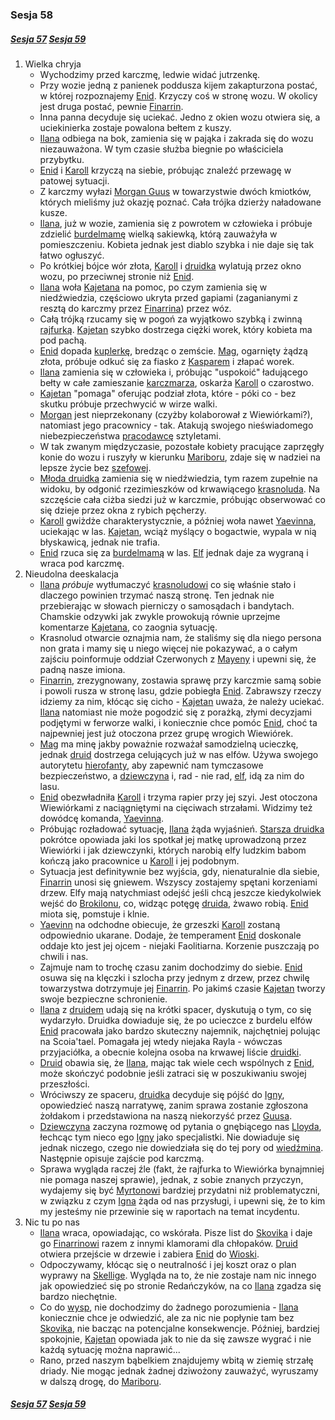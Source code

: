 ### Sesja 58
##### [Sesja 57](#sesja-057) [Sesja 59](#sesja-059)
1. Wielka chryja
    - Wychodzimy przed karczmę, ledwie widać jutrzenkę.
    - Przy wozie jedną z panienek poddusza kijem zakapturzona postać, w której rozpoznajemy [Enid](#p_enid). Krzyczy coś w stronę wozu. W okolicy jest druga postać, pewnie [Finarrin](#p_druid_finarrin).
    - Inna panna decyduje się uciekać. Jedno z okien wozu otwiera się, a uciekinierka zostaje powalona bełtem z kuszy.
    - [Ilana](#g_ilana) odbiega na bok, zamienia się w pająka i zakrada się do wozu niezauważona. W tym czasie służba biegnie po właściciela przybytku.
    - [Enid](#p_enid) i [Karoll](#p_karoll) krzyczą na siebie, próbując znaleźć przewagę w patowej sytuacji.
    - Z karczmy wyłazi [Morgan Guus](#p_morgan) w towarzystwie dwóch kmiotków, których mieliśmy już okazję poznać. Cała trójka dzierży naładowane kusze.
    - [Ilana](#g_ilana), już w wozie, zamienia się z powrotem w człowieka i próbuje zdzielić [burdelmamę](#p_karoll) wielką sakiewką, którą zauważyła w pomieszczeniu. Kobieta jednak jest diablo szybka i nie daje się tak łatwo ogłuszyć.
    - Po krótkiej bójce wór złota, [Karoll](#p_karoll) i [druidka](#g_ilana) wylatują przez okno wozu, po przeciwnej stronie niż [Enid](#p_enid).
    - [Ilana](#g_ilana) woła [Kajetana](#g_kajetan) na pomoc, po czym zamienia się w niedźwiedzia, częściowo ukryta przed gapiami (zaganianymi z resztą do karczmy przez [Finarrina](#p_druid_finarrin)) przez wóz.
    - Całą trójką rzucamy się w pogoń za wyjątkowo szybką i zwinną [rajfurką](#p_karoll). [Kajetan](#g_kajetan) szybko dostrzega ciężki worek, który kobieta ma pod pachą.
    - [Enid](#p_enid) dopada [kuplerkę](#p_karoll), bredząc o zemście. [Mag](#g_kajetan), ogarnięty żądzą złota, próbuje odkuć się za fiasko z [Kasparem](#p_kaspar) i złapać worek.
    - [Ilana](#g_ilana) zamienia się w człowieka i, próbując "uspokoić" ładującego bełty w całe zamieszanie [karczmarza](#p_morgan), oskarża [Karoll](#p_karoll) o czarostwo.
    - [Kajetan](#g_kajetan) "pomaga" oferując podział złota, które - póki co - bez skutku próbuje przechwycić w wirze walki.
    - [Morgan](#p_morgan) jest nieprzekonany (czyżby kolaborował z Wiewiórkami?), natomiast jego pracownicy - tak. Atakują swojego nieświadomego niebezpieczeństwa [pracodawcę](#p_morgan) sztyletami.
    - W tak zwanym międzyczasie, pozostałe kobiety pracujące zaprzęgły konie do wozu i ruszyły w kierunku [Mariboru](#l_maribor), zdaje się w nadziei na lepsze życie bez [szefowej](#p_karoll).
    - [Młoda druidka](#g_ilana) zamienia się w niedźwiedzia, tym razem zupełnie na widoku, by odgonić rzezimieszków od krwawiącego [krasnoluda](#p_morgan). Na szczęście cała ciżba siedzi już w karczmie, próbując obserwować co się dzieje przez okna z rybich pęcherzy.
    - [Karoll](#p_karoll) gwiżdże charakterystycznie, a później woła nawet [Yaevinna](#p_yaevinn), uciekając w las. [Kajetan](#g_kajetan), wciąż myślący o bogactwie, wypala w nią błyskawicą, jednak nie trafia.
    - [Enid](#p_enid) rzuca się za [burdelmamą](#p_karoll) w las. [Elf](#g_kajetan) jednak daje za wygraną i wraca pod karczmę.
2. Nieudolna deeskalacja
    - [Ilana](#g_ilana) _próbuje_ wytłumaczyć [krasnoludowi](#p_morgan) co się właśnie stało i dlaczego powinien trzymać naszą stronę. Ten jednak nie przebierając w słowach pierniczy o samosądach i bandytach. Chamskie odzywki jak zwykle prowokują równie uprzejme komentarze [Kajetana](#g_kajetan), co zaognia sytuację.
    - Krasnolud otwarcie oznajmia nam, że staliśmy się dla niego persona non grata i mamy się u niego więcej nie pokazywać, a o całym zajściu poinformuje oddział Czerwonych z [Mayeny](#l_mayena) i upewni się, że padną nasze imiona.
    - [Finarrin](#p_druid_finarrin), zrezygnowany, zostawia sprawę przy karczmie samą sobie i powoli rusza w stronę lasu, gdzie pobiegła [Enid](#p_enid). Zabrawszy rzeczy idziemy za nim, kłócąc się cicho - [Kajetan](#g_kajetan) uważa, że należy uciekać. [Ilana](#g_ilana) natomiast nie może pogodzić się z porażką, złymi decyzjami podjętymi w ferworze walki, i koniecznie chce pomóc [Enid](#p_enid), choć ta najpewniej jest już otoczona przez grupę wrogich Wiewiórek.
    - [Mag](#g_kajetan) ma minę jakby poważnie rozważał samodzielną ucieczkę, jednak [druid](#p_druid_finarrin) dostrzega celujących już w nas elfów. Używa swojego autorytetu [hierofanty](#p_druid_finarrin), aby zapewnić nam tymczasowe bezpieczeństwo, a [dziewczyna](#g_ilana) i, rad - nie rad, [elf](#g_kajetan), idą za nim do lasu.
    - [Enid](#p_enid) obezwładniła [Karoll](#p_karoll) i trzyma rapier przy jej szyi. Jest otoczona Wiewiórkami z naciągniętymi na cięciwach strzałami. Widzimy też dowódcę komanda, [Yaevinna](#p_yaevinn).
    - Próbując rozładować sytuację, [Ilana](#g_ilana) żąda wyjaśnień. [Starsza druidka](#p_enid) pokrótce opowiada jaki los spotkał jej matkę uprowadzoną przez Wiewiórki i jak dziewczynki, których narobią elfy ludzkim babom kończą jako pracownice u [Karoll](#p_karoll) i jej podobnym.
    - Sytuacja jest definitywnie bez wyjścia, gdy, nienaturalnie dla siebie, [Finarrin](#p_druid_finarrin) unosi się gniewem. Wszyscy zostajemy spętani korzeniami drzew. Elfy mają natychmiast odejść jeśli chcą jeszcze kiedykolwiek wejść do [Brokilonu](#l_brokilon), co, widząc potęgę [druida](#p_druid_finarrin), żwawo robią. [Enid](#p_enid) miota się, pomstuje i klnie.
    - [Yaevinn](#p_yaevinn) na odchodne obiecuje, że grzeszki [Karoll](#p_karoll) zostaną odpowiednio ukarane. Dodaje, że temperament [Enid](#p_enid) doskonale oddaje kto jest jej ojcem - niejaki Faolitiarna. Korzenie puszczają po chwili i nas. 
    - Zajmuje nam to trochę czasu zanim dochodzimy do siebie. [Enid](#p_enid) osuwa się na klęczki i szlocha przy jednym z drzew, przez chwilę towarzystwa dotrzymuje jej [Finarrin](#p_druid_finarrin). Po jakimś czasie [Kajetan](#g_kajetan) tworzy swoje bezpieczne schronienie.
    - [Ilana](#g_ilana) z [druidem](#p_druid_finarrin) udają się na krótki spacer, dyskutują o tym, co się wydarzyło. Druidka dowiaduje się, że po ucieczce z burdelu elfów [Enid](#p_enid) pracowała jako bardzo skuteczny najemnik, najchętniej polując na Scoia'tael. Pomagała jej wtedy niejaka Rayla - wówczas przyjaciółka, a obecnie kolejna osoba na krwawej liście [druidki](#p_enid).
    - [Druid](#p_druid_finarrin) obawia się, że [Ilana](#g_ilana), mając tak wiele cech wspólnych z [Enid](#p_enid), może skończyć podobnie jeśli zatraci się w poszukiwaniu swojej przeszłości.
    - Wróciwszy ze spaceru, [druidka](#g_ilana) decyduje się pójść do [Igny](#p_igna), opowiedzieć naszą narratywę, zanim sprawa zostanie zgłoszona żołdakom i przedstawiona na naszą niekorzyść przez [Guusa](#p_morgan).
    - [Dziewczyna](#g_ilana) zaczyna rozmowę od pytania o gnębiącego nas [Lloyda](#p_lloyd), łechcąc tym nieco ego [Igny](#p_igna) jako specjalistki. Nie dowiaduje się jednak niczego, czego nie dowiedziała się do tej pory od [wiedźmina](#p_gaetan). Następnie opisuje zajście pod karczmą. 
    - Sprawa wygląda raczej źle (fakt, że rajfurka to Wiewiórka bynajmniej nie pomaga naszej sprawie), jednak, z sobie znanych przyczyn, wydajemy się być [Myrtonowi](#p_lord_myrton) bardziej przydatni niż problematyczni, w związku z czym [Igna](#p_igna) żąda od nas przysługi, i upewni się, że to kim my jesteśmy nie przewinie się w raportach na temat incydentu.
3. Nic tu po nas
    - [Ilana](#g_ilana) wraca, opowiadając, co wskórała. Pisze list do [Skovika](#p_skovik) i daje go [Finarrinowi](#p_druid_finarrin) razem z innymi klamorami dla chłopaków. [Druid](#p_druid_finarrin) otwiera przejście w drzewie i zabiera [Enid](#p_enid) do [Wioski](#l_wioska).
    - Odpoczywamy, kłócąc się o neutralność i jej koszt oraz o plan wyprawy na [Skellige](#l_wyspy_skellige). Wygląda na to, że nie zostaje nam nic innego jak opowiedzieć się po stronie Redańczyków, na co [Ilana](#g_ilana) zgadza się bardzo niechętnie. 
    - Co do [wysp](#l_wyspy_skellige), nie dochodzimy do żadnego porozumienia - [Ilana](#g_ilana) koniecznie chce je odwiedzić, ale za nic nie popłynie tam bez [Skovika](#p_skovik), nie bacząc na potencjalne konsekwencje. Później, bardziej spokojnie, [Kajetan](#g_kajetan) opowiada jak to nie da się zawsze wygrać i nie każdą sytuację można naprawić...
    - Rano, przed naszym bąbelkiem znajdujemy wbitą w ziemię strzałę driady. Nie mogąc jednak żadnej dziwożony zauważyć, wyruszamy w dalszą drogę, do [Mariboru](#l_maribor).

##### [Sesja 57](#sesja-057) [Sesja 59](#sesja-059)